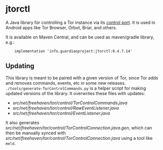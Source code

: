 
# jtorctl

A Java library for controlling a Tor instance via its [control
port](https://spec.torproject.org/control-spec).  It is used in
Android apps like Tor Browser, Orbot, Briar, and others.

It is available on Maven Central, and can be used as maven/gradle
library, e.g.:

```
    implementation 'info.guardianproject:jtorctl:0.4.7.14'
```

## Updating

This library is meant to be paired with a given version of Tor, since
Tor adds and removes commands, events, etc in some new releases.
`./tools/generate-TorControlCommands.py` is a helper script for making
updated versions of the library.  It overwrites these files with updates:

* _src/net/freehaven/tor/control/TorControlCommands.java_
* _src/net/freehaven/tor/control/RawEventListener.java_
* _src/net/freehaven/tor/control/EventListener.java_

It also generates
_src/net/freehaven/tor/control/TorControlConnection.java.gen_, which
can then be manually synced with
_src/net/freehaven/tor/control/TorControlConnection.java_ using a tool
like `meld`.
